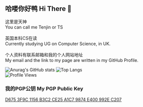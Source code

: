 ## 哈喽你好鸭 Hi There 👋
这里是天神 \
You can call me Tenjin or TS \
\
英国本科CS在读 \
Currently studying UG on Computer Science, in UK. \
\
个人资料有联系邮箱和我的个人网站地址 \
My email and the link to my page are written in my GitHub Profile.

![Anurag's GitHub stats](https://githubstats.tian-shen.me/api?username=sahuidhsu&show_icons=true&theme=onedark)
![Top Langs](https://githubstats.tian-shen.me/api/top-langs?username=sahuidhsu&theme=onedark) \
![Profile Views](https://hits.seeyoufarm.com/api/count/incr/badge.svg?url=https://github.com/sahuidhsu/&title=个人主页访问次数)

### 我的PGP公钥 My PGP Public Key
[D675 3F9C 1156 B3C2 CE25  A1C7 9874 E400 992E C207](https://github.com/sahuidhsu/PGP-keys)
